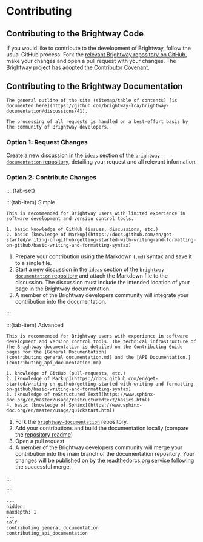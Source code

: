 # Contributing

## Contributing to the Brightway Code

If you would like to contribute to the development of Brightway, follow the usual GitHub process: Fork the [relevant Brightway repository on GitHub](https://github.com/brightway-lca), make your changes and open a pull request with your changes. The Brightway project has adopted the [Contributor Covenant](https://www.contributor-covenant.org/).

## Contributing to the Brightway Documentation

```{note}
The general outline of the site (sitemap/table of contents) [is documented here](https://github.com/brightway-lca/brightway-documentation/discussions/41).
```
```{warning}
The processing of all requests is handled on a best-effort basis by the community of Brightway developers.
```
### Option 1: Request Changes

[Create a new discussion in the `ideas` section of the `brightway-documentation` repository](https://github.com/brightway-lca/brightway-documentation/discussions/categories/ideas), detailing your request and all relevant information.


### Option 2: Contribute Changes

::::{tab-set}

:::{tab-item} Simple

```{note}
This is recommended for Brightway users with limited experience in software development and version control tools.
```

```{admonition} Prerequisites
1. basic knowledge of GitHub (issues, discussions, etc.)
2. basic [knowledge of Markup](https://docs.github.com/en/get-started/writing-on-github/getting-started-with-writing-and-formatting-on-github/basic-writing-and-formatting-syntax)
```

1. Prepare your contribution using the Markdown (`.md`) syntax and save it to a single file.
2. [Start a new discussion in the `ideas` section of the `brightway-documentation` repository](https://github.com/brightway-lca/brightway-documentation/discussions/categories/ideas) and attach the Markdown file to the discussion. The discussion must include the intended location of your page in the Brightway documentation.
3. A member of the Brightway developers community will integrate your contribution into the documentation.

:::

:::{tab-item} Advanced

```{note}
This is recommended for Brightway users with experience in software development and version control tools. The technical infrastructure of the Brightway documentation is detailed on the Contributing Guide pages for the [General Documentation](contributing_general_documentation.md) and the [API Documentation.](contributing_api_documentation.md)
```

```{admonition} Prerequisites
1. knowledge of GitHub (pull-requests, etc.)
2. [knowledge of Markup](https://docs.github.com/en/get-started/writing-on-github/getting-started-with-writing-and-formatting-on-github/basic-writing-and-formatting-syntax)
3. [knowledge of reStructured Text](https://www.sphinx-doc.org/en/master/usage/restructuredtext/basics.html)
4. basic [knowledge of Sphinx](https://www.sphinx-doc.org/en/master/usage/quickstart.html)
```

1. Fork the [`brightway-documentation`](https://github.com/brightway-lca/brightway-documentation/) repository.
2. Add your contributions and build the documentation locally (compare the [repository readme](https://github.com/brightway-lca/brightway-documentation/))
3. Open a pull request
4. A member of the Brightway developers community will merge your contribution into the main branch of the documentation repository. Your changes will be published on by the readthedorcs.org service following the successful merge.

:::

::::


```{toctree}
---
hidden:
maxdepth: 1
---
self
contributing_general_documentation
contributing_api_documentation
```